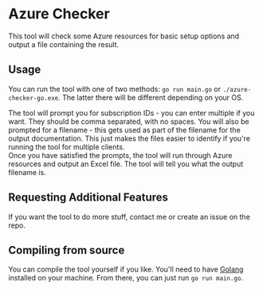 # Azure Checker

This tool will check some Azure resources for basic setup options and output a file containing the result. 
## Usage
You can run the tool with one of two methods:
`go run main.go` or `./azure-checker-go.exe`. The latter there will be different depending on your OS.

The tool will prompt you for subscription IDs - you can enter multiple if you want. They should be comma separated, with no spaces. 
You will also be prompted for a filename - this gets used as part of the filename for the output documentation. This just makes the files easier to identify if you're running the tool for multiple clients.  
Once you have satisfied the prompts, the tool will run through Azure resources and output an Excel file. The tool will tell you what the output filename is.

## Requesting Additional Features
If you want the tool to do more stuff, contact me or create an issue on the repo.

## Compiling from source
You can compile the tool yourself if you like. You'll need to have [Golang](https://go.dev/doc/install) installed on your machine. From there, you can just run `go run main.go`.